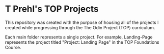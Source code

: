 # T Prehl's TOP Projects

This repository was created with the purpose of housing all of the projects I created while progressing through the The Odin Project (TOP) curriculum.

Each main folder represents a single project. For example, Landing-Page represents the project titled "Project: Landing Page" in the TOP Foundations Course.
